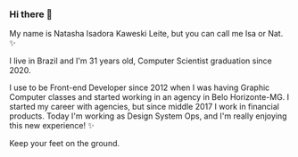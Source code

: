 ### Hi there 👋

My name is Natasha Isadora Kaweski Leite, but you can call me Isa or Nat. ✨

I live in Brazil and I'm 31 years old, Computer Scientist graduation since 2020.

I use to be Front-end Developer since 2012 when I was having Graphic Computer classes and started working in an agency in Belo Horizonte-MG.
I started my career with agencies, but since middle 2017 I work in financial products.
Today I'm working as Design System Ops, and I'm really enjoying this new experience! ✨

Keep your feet on the ground.

<!--
**naweskil/naweskil** is a ✨ _special_ ✨ repository because its `README.md` (this file) appears on your GitHub profile.

Here are some ideas to get you started:

- 🔭 I’m currently working on ...
- 🌱 I’m currently learning ...
- 👯 I’m looking to collaborate on ...
- 🤔 I’m looking for help with ...
- 💬 Ask me about ...
- 📫 How to reach me: ...
- 😄 Pronouns: ...
- ⚡ Fun fact: ...
-->
